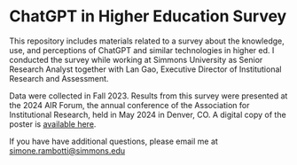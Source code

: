 # ChatGPT in Higher Education Survey
This repository includes materials related to a survey about the knowledge, use, and perceptions of ChatGPT and similar technologies in higher ed. I conducted the survey while working at Simmons University as Senior Research Analyst together with Lan Gao, Executive Director of Institutional Research and Assessment. 

Data were collected in Fall 2023. Results from this survey were presented at the 2024 AIR Forum, the annual conference of the Association for Institutional Research, held in May 2024 in Denver, CO. A digital copy of the poster is [available here](https://github.com/simonera/chatgpt/blob/main/chatgpt_poster_40_by_40.pdf). 

If you have have additional questions, please email me at simone.rambotti@simmons.edu

